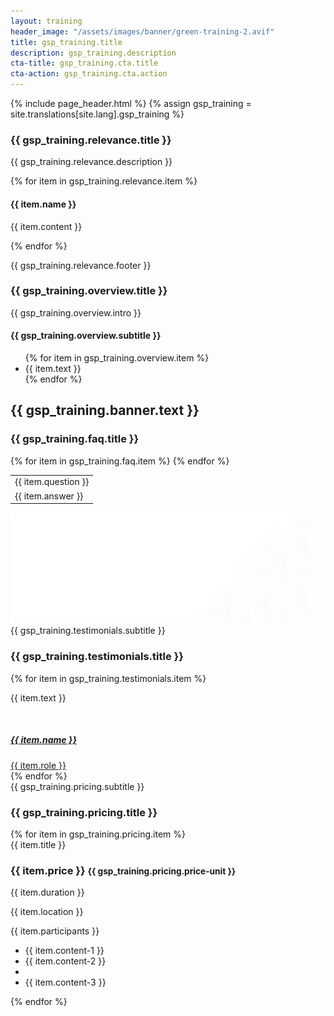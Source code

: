 ```yaml
---
layout: training
header_image: "/assets/images/banner/green-training-2.avif"
title: gsp_training.title
description: gsp_training.description
cta-title: gsp_training.cta.title
cta-action: gsp_training.cta.action
---
```


{% include page_header.html %}
{% assign gsp_training = site.translations[site.lang].gsp_training %}

<!-- Training Start -->
<section class="service-main section">
	<div class="container">
		<div class="row justify-content-center">
			<div class="col-lg-10 text-center">
				<h3 class="text-color mb-4 mt-3"> {{ gsp_training.relevance.title }} </h3>
				<p class="text-white">{{ gsp_training.relevance.description }} </p>
			</div>
		</div>
		<div class="row justify-content-center">
			{% for item in gsp_training.relevance.item %}
			<div class="col-lg-4 col-md-12">
				<div class="service-item mb-4 mb-lg-0">
					<h4 class="my-4 text-color">{{ item.name }}</h4>
					<p class="text-white"> {{ item.content }} </p>
				</div>
			</div>
			{% endfor %}
		</div>
		<div class="row justify-content-center">
			<div class="col-lg-12 mb-4 mt-3">
				<p class="text-white text-center">{{ gsp_training.relevance.footer }} </p>
			</div>
		</div>
	</div>
</section>

<section class="service-main section bg-white">
	<div class="container">
		<div class="row justify-content-center">
			<div class="col-lg-12 text-center">
				<h3 class="text-color mb-4 mt-3"> {{ gsp_training.overview.title }} </h3>
				<p class="">{{ gsp_training.overview.intro }} </p>
			</div>
		</div>
		<div class="row justify-content-center">
			<div class="col-lg-12 ">
				<h4 class="my-4 text-color text-center">{{ gsp_training.overview.subtitle }}</h4>
				<ul class="list-training mt-4 mb-5">
				{% for item in gsp_training.overview.item %}
				<li>{{ item.text }}</li>
				{% endfor %}
				</ul>
			</div>
		</div>
	</div>
</section>

<section class="position-relative section-sm bg-primary">
	<!-- <img <img src="{{ gsp_training.banner.image }}" alt="" class="overlay-shape">"> -->
	<div class="container">
		<div class="row justify-content-center">
			<div class="col-lg-12 mb-5 mb-lg-0 text-center">
				<h2 class="text-white mb-0">{{ gsp_training.banner.text }}</h2>
			</div>
		</div>
	</div>
</section>

<!-- <section class="service-main section ">
	<div class="container">
		<div class="row justify-content-center">
			<div class="col-lg-4 col-md-6">
				<div class="service-item mb-4 text-center px-4 py-5">
					<i class="ti-comments text-color icon-md"></i>
					<h4 class="my-4 text-color">Interaktive Sessions</h4>
					<p class="text-white">Profitieren Sie von Live-Diskussionen und Gruppenarbeiten, die Online-Formate nur schwer bieten können.</p>
				</div>
			</div>
			<div class="col-lg-4 col-md-6 border-left">
				<div class="service-item mb-4 text-center px-4 py-5">
					<i class="ti-hand-open text-color icon-md"></i>
					<h4 class="my-4 text-color">Praxisnahe Anwendung</h4>
					<p class="text-white">Erleben Sie Hands-on Übungen und reale Fallstudien, die Ihnen helfen, Konzepte sofort in die Praxis umzusetzen.</p>
				</div>
			</div>
			<div class="col-lg-4 col-md-6">
				<div class="service-item mb-4 text-center px-4 py-5">
					<i class="ti-world text-color icon-md"></i>
					<h4 class="my-4 text-color">Networking</h4>
					<p class="text-white">Knüpfen Sie wertvolle Kontakte zu Branchenkollegen und Experten.</p>
				</div>
			</div>
		</div>
	</div>
</section>  -->

<section class="service-main section bg-white">
	<div class="container">
		<div class="row justify-content-center">
			<div class="col-lg-12 text-center">
				<h3 class="text-color mb-4 mt-3"> {{ gsp_training.faq.title }} </h3>
			</div>
		</div>
		<div class="row justify-content-center">
			<div class="col-lg-12">
				<table class="faq-table">
					{% for item in gsp_training.faq.item %}
					<tr class="faq-question">
						<td>{{ item.question }} <i class="ti-arrow-down"></i></td>
					</tr>
					<tr class="faq-answer">
						<td>{{ item.answer }}</td>
					</tr>
					{% endfor %}
				</table>
			</div>
		</div>
	</div>
</section>

<!-- Testimonial Start -->
<section class="section bg-secondary position-relative">
	<img src="/assets/images/bg/testimonial-bg.png" alt="" class="overlay-shape">
	<div class="container">
		<div class="row">
			<div class="col-lg-12">
				<span class="h5 text-color text-uppercase">
					{{ gsp_training.testimonials.subtitle }}
				</span>
				<h3 class="mb-4 mt-2 text-white">{{ gsp_training.testimonials.title }}</h3>
			</div>
		</div>
		<div class="row testimonial-wrap">
			{% for item in gsp_training.testimonials.item %}
				<div class="col-lg-12 ">
				<div class="test-wrap ">
					<i class="text-color ti-quote-left"></i>
					<div class="testimonial-content">
						<p class="text-white"> {{ item.text }} </p>
						<a class="text-color" href="{{ item.link }}" target="_blank">
						<div class="test-author d-flex mt-4">
							<div>
								<img src="{{ item.image }}" alt="" class="img-fluid mr-3">
							</div>
							<div>
								<h5 class="mb-0 mt-2 text-white">{{ item.name }}</h5>
								<span class="text-color"> {{ item.role }} </span>
							</div>
						</div>
						</a>
					</div>
				</div>
			</div>
			{% endfor %}
		</div>
	</div>
</section>
<!-- Testimonial End -->

<!-- Pricing Start -->
<section class="section pricing bg_secondary">
	<div class="container">
		<div class="row justify-content-center">
			<div class="col-lg-8 text-center">
				<span class="h5 text-color text-uppercase">
					{{ gsp_training.pricing.subtitle }}
				</span>
				<h3 class="mb-5 mt-2">{{ gsp_training.pricing.title }}</h3>
			</div>
		</div>
		<div class="row">
			{% for item in gsp_training.pricing.item %}
				<div class="col-lg-4 col-md-6 ">
				<div class="card border-0 rounded-0 shadow-lg text-center p-4 mb-5 mb-lg-0 {{ item.background }}">
					<div class="card-header">
						<span class="package d-inline-block text-capitalize">{{ item.title }}</span>
						<h3 class="price mt-4 font-weight-bold">{{ item.price }} <small class="text-secondary text-sm"> {{ gsp_training.pricing.price-unit }}</small></h3>
						<p>{{ item.duration }}</p>
						<p>{{ item.location }}</p>
						<p>{{ item.participants }}</p>
					</div>
					<div class="card-body">
						<ul class="list-unstyled lh-45 mt-3 mb-4">
							<li>{{ item.content-1 }}</li>
							<li>{{ item.content-2 }}</li>
							<li class="text-muted"><li>{{ item.content-3 }}</li></li>
						</ul>
					</div>
				</div>
			</div>
			{% endfor %}
		</div>
	</div>
</section>
<!-- Pricing End -->
